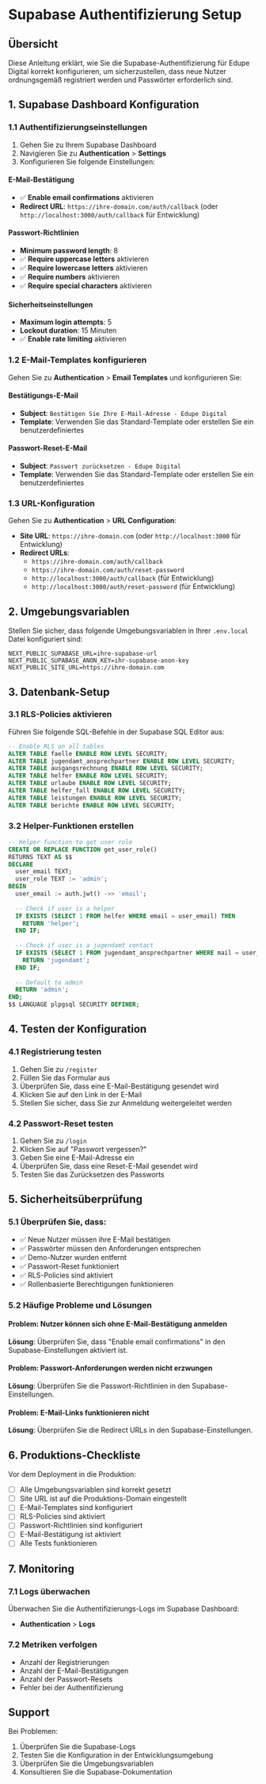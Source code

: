 # Supabase Authentifizierung Setup

## Übersicht

Diese Anleitung erklärt, wie Sie die Supabase-Authentifizierung für Edupe Digital korrekt konfigurieren, um sicherzustellen, dass neue Nutzer ordnungsgemäß registriert werden und Passwörter erforderlich sind.

## 1. Supabase Dashboard Konfiguration

### 1.1 Authentifizierungseinstellungen

1. Gehen Sie zu Ihrem Supabase Dashboard
2. Navigieren Sie zu **Authentication** > **Settings**
3. Konfigurieren Sie folgende Einstellungen:

#### E-Mail-Bestätigung
- ✅ **Enable email confirmations** aktivieren
- **Redirect URL**: `https://ihre-domain.com/auth/callback` (oder `http://localhost:3000/auth/callback` für Entwicklung)

#### Passwort-Richtlinien
- **Minimum password length**: 8
- ✅ **Require uppercase letters** aktivieren
- ✅ **Require lowercase letters** aktivieren
- ✅ **Require numbers** aktivieren
- ✅ **Require special characters** aktivieren

#### Sicherheitseinstellungen
- **Maximum login attempts**: 5
- **Lockout duration**: 15 Minuten
- ✅ **Enable rate limiting** aktivieren

### 1.2 E-Mail-Templates konfigurieren

Gehen Sie zu **Authentication** > **Email Templates** und konfigurieren Sie:

#### Bestätigungs-E-Mail
- **Subject**: `Bestätigen Sie Ihre E-Mail-Adresse - Edupe Digital`
- **Template**: Verwenden Sie das Standard-Template oder erstellen Sie ein benutzerdefiniertes

#### Passwort-Reset-E-Mail
- **Subject**: `Passwort zurücksetzen - Edupe Digital`
- **Template**: Verwenden Sie das Standard-Template oder erstellen Sie ein benutzerdefiniertes

### 1.3 URL-Konfiguration

Gehen Sie zu **Authentication** > **URL Configuration**:

- **Site URL**: `https://ihre-domain.com` (oder `http://localhost:3000` für Entwicklung)
- **Redirect URLs**:
  - `https://ihre-domain.com/auth/callback`
  - `https://ihre-domain.com/auth/reset-password`
  - `http://localhost:3000/auth/callback` (für Entwicklung)
  - `http://localhost:3000/auth/reset-password` (für Entwicklung)

## 2. Umgebungsvariablen

Stellen Sie sicher, dass folgende Umgebungsvariablen in Ihrer `.env.local` Datei konfiguriert sind:

```env
NEXT_PUBLIC_SUPABASE_URL=ihre-supabase-url
NEXT_PUBLIC_SUPABASE_ANON_KEY=ihr-supabase-anon-key
NEXT_PUBLIC_SITE_URL=https://ihre-domain.com
```

## 3. Datenbank-Setup

### 3.1 RLS-Policies aktivieren

Führen Sie folgende SQL-Befehle in der Supabase SQL Editor aus:

```sql
-- Enable RLS on all tables
ALTER TABLE faelle ENABLE ROW LEVEL SECURITY;
ALTER TABLE jugendamt_ansprechpartner ENABLE ROW LEVEL SECURITY;
ALTER TABLE ausgangsrechnung ENABLE ROW LEVEL SECURITY;
ALTER TABLE helfer ENABLE ROW LEVEL SECURITY;
ALTER TABLE urlaube ENABLE ROW LEVEL SECURITY;
ALTER TABLE helfer_fall ENABLE ROW LEVEL SECURITY;
ALTER TABLE leistungen ENABLE ROW LEVEL SECURITY;
ALTER TABLE berichte ENABLE ROW LEVEL SECURITY;
```

### 3.2 Helper-Funktionen erstellen

```sql
-- Helper function to get user role
CREATE OR REPLACE FUNCTION get_user_role()
RETURNS TEXT AS $$
DECLARE
  user_email TEXT;
  user_role TEXT := 'admin';
BEGIN
  user_email := auth.jwt() ->> 'email';
  
  -- Check if user is a helper
  IF EXISTS (SELECT 1 FROM helfer WHERE email = user_email) THEN
    RETURN 'helper';
  END IF;
  
  -- Check if user is a jugendamt contact
  IF EXISTS (SELECT 1 FROM jugendamt_ansprechpartner WHERE mail = user_email) THEN
    RETURN 'jugendamt';
  END IF;
  
  -- Default to admin
  RETURN 'admin';
END;
$$ LANGUAGE plpgsql SECURITY DEFINER;
```

## 4. Testen der Konfiguration

### 4.1 Registrierung testen

1. Gehen Sie zu `/register`
2. Füllen Sie das Formular aus
3. Überprüfen Sie, dass eine E-Mail-Bestätigung gesendet wird
4. Klicken Sie auf den Link in der E-Mail
5. Stellen Sie sicher, dass Sie zur Anmeldung weitergeleitet werden

### 4.2 Passwort-Reset testen

1. Gehen Sie zu `/login`
2. Klicken Sie auf "Passwort vergessen?"
3. Geben Sie eine E-Mail-Adresse ein
4. Überprüfen Sie, dass eine Reset-E-Mail gesendet wird
5. Testen Sie das Zurücksetzen des Passworts

## 5. Sicherheitsüberprüfung

### 5.1 Überprüfen Sie, dass:

- ✅ Neue Nutzer müssen ihre E-Mail bestätigen
- ✅ Passwörter müssen den Anforderungen entsprechen
- ✅ Demo-Nutzer wurden entfernt
- ✅ Passwort-Reset funktioniert
- ✅ RLS-Policies sind aktiviert
- ✅ Rollenbasierte Berechtigungen funktionieren

### 5.2 Häufige Probleme und Lösungen

#### Problem: Nutzer können sich ohne E-Mail-Bestätigung anmelden
**Lösung**: Überprüfen Sie, dass "Enable email confirmations" in den Supabase-Einstellungen aktiviert ist.

#### Problem: Passwort-Anforderungen werden nicht erzwungen
**Lösung**: Überprüfen Sie die Passwort-Richtlinien in den Supabase-Einstellungen.

#### Problem: E-Mail-Links funktionieren nicht
**Lösung**: Überprüfen Sie die Redirect URLs in den Supabase-Einstellungen.

## 6. Produktions-Checkliste

Vor dem Deployment in die Produktion:

- [ ] Alle Umgebungsvariablen sind korrekt gesetzt
- [ ] Site URL ist auf die Produktions-Domain eingestellt
- [ ] E-Mail-Templates sind konfiguriert
- [ ] RLS-Policies sind aktiviert
- [ ] Passwort-Richtlinien sind konfiguriert
- [ ] E-Mail-Bestätigung ist aktiviert
- [ ] Alle Tests funktionieren

## 7. Monitoring

### 7.1 Logs überwachen

Überwachen Sie die Authentifizierungs-Logs im Supabase Dashboard:
- **Authentication** > **Logs**

### 7.2 Metriken verfolgen

- Anzahl der Registrierungen
- Anzahl der E-Mail-Bestätigungen
- Anzahl der Passwort-Resets
- Fehler bei der Authentifizierung

## Support

Bei Problemen:

1. Überprüfen Sie die Supabase-Logs
2. Testen Sie die Konfiguration in der Entwicklungsumgebung
3. Überprüfen Sie die Umgebungsvariablen
4. Konsultieren Sie die Supabase-Dokumentation 